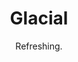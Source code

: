 ---
layout: splash
permalink: /splashtest
title: Glacial
description: Refreshing.
subtitle: Refreshing.
hero-text-color: light # dark or light
hero-url: https://unsplash.com/photos/j9w4Tm42Yog/download?force=true
hero-blur: 10
---